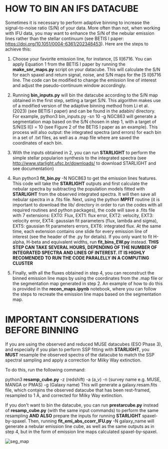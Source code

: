 # HOW TO BIN AN IFS DATACUBE


Sometimes it is necessary to perform adaptive binning to increase the signal-to-noise ratio (S/N) of your data. 
More often than not, when working with IFU data, you may want to enhance the S/N of the nebular emission lines rather than the stellar continuum 
(see BETIS I paper: https://doi.org/10.1051/0004-6361/202348453). Here are the steps to achieve this:

1. Choose your favorite emission line, for instance, [S II]6716. You can apply Equation 1 from the BETIS I paper by running the **make_snr_maps.py** script on your datacube. This will calculate the S/N for each spaxel and return signal, noise, and S/N maps for the [S II]6716 line. The code can be modified to change the emission line of interest and adjust the pseudo-continuum window accordingly.

2. Running **bin_inputs.py** will bin the datacube according to the S/N map obtained in the first step, setting a target S/N. This algorithm makes use of a modified version of the adaptive binning method from Li et al. (2023) (see BETIS I paper) and can be found in the adabin/ directory. For example, python3 bin_inputs.py -sn 10 -g NGC863 will generate a segmentation map based on the S/N chosen in step 1, with a target of S/N([S II]) = 10 (see Figure 2 of the BETIS I paper as an example). This process will also output: the integrated spectra (and errors) for each bin in a set of .txt files, as well as a .map file where are saved the coordinates of each bin.

3. With the inputs obtained in 2, you can run **STARLIGHT** to perform the simple stellar popularion synthesis to the integrated spectra (see http://www.starlight.ufsc.br/downloads/ to download STARLIGHT and see documentation)

4. Run python3 **fit_bin.py** -N NGC863 to get the emission lines features. This code will take the **STARLIGHT** outputs and first calculate the nebular spectra by subtracting the population models fitted with **STARLIGHT** from the observed integrated spectra. It will then save all nebular spectra in a .fits file. Next, using the python **MPFIT** routine (it is important to download the lib/ directory in order to run the codes with all required routines and python packages), the code will save a .fits file with 7 extensions: EXT0: Flux, EXT1: flux error, EXT2: velocity, EXT3: velocity error, EXT4: gaussian fit parameters (flux, lambda and sigma), EXT5: gaussian fit parameters errors, EXT6: integrated flux. At the same time, each extension contains one slide for every emission line of interest (see the header of the .py for details). If you only want to fit H-alpha, H-beta and equivalent  widths, run **fit_bins_EW.py** instead. **THIS STEP CAN TAKE SEVERAL HOURS, DEPENDING OF THE NUMBER OF INTEGRATED SPECTRA AND LINES OF INTEREST. IT IS HIGHLY RECOMENDED TO RUN THE CODE PARALELLY IN A COMPUTING CLUSTER**


5. Finally, with all the fluxes obtained in step 4, you can reconstruct the binned emission line maps by using the coordinates from the .map file or the segmentation map generated in step 2. An example of how to do this is provided in the **recon_maps.ipynb** notebook, where you can follow the steps to recreate the emission line maps based on the segmentation map.

# IMPORTANT CONSIDERATIONS BEFORE BINNING

If you are using the observed and reduced MUSE datacubes (ESO Phase 3), and especially if you plan to perform SSP fitting with **STARLIGHT**, you **MUST** resample the observed spectra of the datacube to match the SSP spectral sampling and apply a correction for Milky Way extinction.

To do this, run the following command:

python3 **resamp_cube.py** -z (redshift) -a (a_v) -n (survey name e.g. MUSE, MANGA or PMAS) -g (Galaxy name)
This will generate a galaxy.resam.fits file, which contains the observed datacube that has been rest-framed, resampled to 1 Å, and corrected for Milky Way extinction.

If you don't want to bin the datacube, you can run **prestarcube.py** instead of **resamp_cube.py** (with the same input commands) to perform the same resampling **AND ALSO** prepare the inputs for running **STARLIGHT** spaxel-by-spaxel. Then, running **fit_emi_abs_ccorr_IFU.py** -N galaxy_name will generate a nebular emission line cube, as well as the same outputs as in step 4, but in the form of emission line maps calculated spaxel-by-spaxel.

![seg_map](https://github.com/user-attachments/assets/5fc49c3b-3bc8-4610-97fe-83de852678f9)


